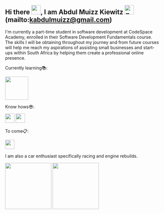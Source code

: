 ## Hi there <img src="https://media.tenor.com/0CpFOKGVaeMAAAAi/hand-waving-hand.gif" width="30px">, I am Abdul Muizz Kiewitz <img src="https://cdn.jsdelivr.net/gh/devicons/devicon/icons/google/google-original.svg" alt="gmail" width="30"/>(mailto:kabdulmuizz@gmail.com)

I'm currently a part-time student in software development at CodeSpace Academy, enrolled in their Software Development Fundamentals course. The skills I will be obtaining throughout my journey and from future courses will help me reach my aspirations of assisting small businesses and start-ups within South Africa by helping them create a professional online presence.

Currently learning📚:

<img src="https://cdn.jsdelivr.net/gh/devicons/devicon@latest/icons/tailwindcss/tailwindcss-original-wordmark.svg" width="75px"/>

Know hows😎:

<img src="https://cdn.jsdelivr.net/gh/devicons/devicon@latest/icons/html5/html5-original-wordmark.svg" width="30px"/>
<img src="https://cdn.jsdelivr.net/gh/devicons/devicon@latest/icons/css3/css3-original-wordmark.svg" width="30px"/>

To come📋:

<img src="https://cdn.jsdelivr.net/gh/devicons/devicon@latest/icons/javascript/javascript-original.svg" width="30px"/>

I am also a car enthusiast specifically racing and engine rebuilds.


<img src="https://media.tenor.com/Vknqir7uZusAAAAi/yibo-wangyibo.gif" width="150px"> <img src="https://media1.tenor.com/m/Es8aNLEKbfsAAAAC/meaftertherebuild-me-after-the-rebuild.gif" width="150px">



<!--
**Muizz-CS/Muizz-CS** is a ✨ _special_ ✨ repository because its `README.md` (this file) appears on your GitHub profile.

Here are some ideas to get you started:

- 🔭 I’m currently working on ...
- 🌱 I’m currently learning ...
- 👯 I’m looking to collaborate on ...
- 🤔 I’m looking for help with ...
- 💬 Ask me about ...
- 📫 How to reach me: ...
- 😄 Pronouns: ...
- ⚡ Fun fact: ...
-->
